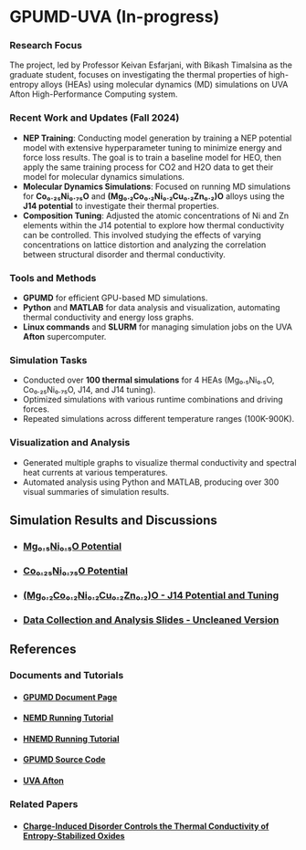 # GPUMD-UVA (In-progress)

### Research Focus
The project, led by Professor Keivan Esfarjani, with Bikash Timalsina as the graduate student, focuses on investigating the thermal properties of high-entropy alloys (HEAs) using molecular dynamics (MD) simulations on UVA Afton High-Performance Computing system.

### Recent Work and Updates (Fall 2024)
- **NEP Training**: Conducting model generation by training a NEP potential model with extensive hyperparameter tuning to minimize energy and force loss results. The goal is to train a baseline model for HEO, then apply the same training process for CO2 and H2O data to get their model for molecular dynamics simulations.
- **Molecular Dynamics Simulations**: Focused on running MD simulations for **Co₀.₂₅Ni₀.₇₅O** and **(Mg₀.₂Co₀.₂Ni₀.₂Cu₀.₂Zn₀.₂)O** alloys using the **J14 potential** to investigate their thermal properties.
- **Composition Tuning**: Adjusted the atomic concentrations of Ni and Zn elements within the J14 potential to explore how thermal conductivity can be controlled. This involved studying the effects of varying concentrations on lattice distortion and analyzing the correlation between structural disorder and thermal conductivity.

### Tools and Methods
- **GPUMD** for efficient GPU-based MD simulations.
- **Python** and **MATLAB** for data analysis and visualization, automating thermal conductivity and energy loss graphs.
- **Linux commands** and **SLURM** for managing simulation jobs on the UVA **Afton** supercomputer.

### Simulation Tasks
- Conducted over **100 thermal simulations** for 4 HEAs (Mg₀.₅Ni₀.₅O, Co₀.₂₅Ni₀.₇₅O, J14, and J14 tuning).
- Optimized simulations with various runtime combinations and driving forces.
- Repeated simulations across different temperature ranges (100K-900K).

### Visualization and Analysis
- Generated multiple graphs to visualize thermal conductivity and spectral heat currents at various temperatures.
- Automated analysis using Python and MATLAB, producing over 300 visual summaries of simulation results.

## Simulation Results and Discussions
- ### [Mg₀.₅Ni₀.₅O Potential](./MgNiO/)
- ### [Co₀.₂₅Ni₀.₇₅O Potential](./CoNiO/)
- ### [(Mg₀.₂Co₀.₂Ni₀.₂Cu₀.₂Zn₀.₂)O - J14 Potential and Tuning](./J14/)
- ### [Data Collection and Analysis Slides - Uncleaned Version](./slides)

## References
### Documents and Tutorials
- #### [GPUMD Document Page](https://gpumd.org/index.html)
- #### [NEMD Running Tutorial](https://gpumd.org/tutorials/thermal_transport_nemd.html)
- #### [HNEMD Running Tutorial](https://gpumd.org/tutorials/thermal_transport_hnemd.html)
- #### [GPUMD Source Code](https://github.com/brucefan1983/GPUMD)
- #### [UVA Afton](https://www.rc.virginia.edu/userinfo/rivanna/overview/)
### Related Papers
- #### [Charge-Induced Disorder Controls the Thermal Conductivity of Entropy-Stabilized Oxides](https://onlinelibrary.wiley.com/doi/10.1002/adma.201805004)
